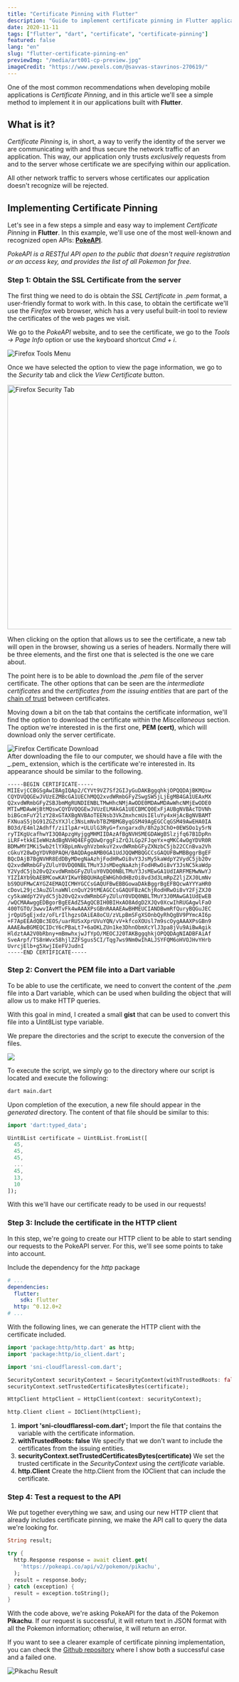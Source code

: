 ```yaml
---
title: "Certificate Pinning with Flutter"
description: "Guide to implement certificate pinning in Flutter applications using Dart."
date: 2020-11-11
tags: ["flutter", "dart", "certificate", "certificate-pinning"]
featured: false
lang: "en"
slug: "flutter-certificate-pinning-en"
previewImg: "/media/art001-cp-preview.jpg"
imageCredit: "https://www.pexels.com/@savvas-stavrinos-270619/"
---
```


One of the most common recommendations when developing mobile applications is _Certificate Pinning_, and in this article we'll see a simple method to implement it in our applications built with **Flutter**.

## What is it?

_Certificate Pinning_ is, in short, a way to verify the identity of the server we are communicating with and thus secure the network traffic of an application. This way, our application only trusts _exclusively_ requests from and to the server whose certificate we are specifying within our application.

All other network traffic to servers whose certificates our application doesn't recognize will be rejected.

## Implementing Certificate Pinning

Let's see in a few steps a simple and easy way to implement _Certificate Pinning_ in **Flutter**. In this example, we'll use one of the most well-known and recognized open APIs: [**PokeAPI**](https://pokeapi.co/).

_PokeAPI is a RESTful API open to the public that doesn't require registration or an access key, and provides the list of all Pokemon for free._

### Step 1: Obtain the SSL Certificate from the server

The first thing we need to do is obtain the _SSL Certificate_ in _.pem_ format, a user-friendly format to work with. In this case, to obtain the certificate we'll use the _Firefox_ web browser, which has a very useful built-in tool to review the certificates of the web pages we visit.

We go to the _PokeAPI_ website, and to see the certificate, we go to the _Tools → Page Info_ option or use the keyboard shortcut _Cmd + i_.

<div class="flex justify-center">
<img class="w-[250px]" src="/media/art001-cp-firefox-01.png" alt="Firefox Tools Menu" />
</div>

Once we have selected the option to view the page information, we go to the _Security_ tab and click the _View Certificate_ button.

<div class="flex justify-center">
<img src="/media/art001-cp-firefox-02.png" alt="Firefox Security Tab" width="550px" />
</div>

When clicking on the option that allows us to see the certificate, a new tab will open in the browser, showing us a series of headers. Normally there will be three elements, and the first one that is selected is the one we care about.

The point here is to be able to download the _.pem_ file of the server certificate. The other options that can be seen are the _intermediate certificates_ and the _certificates from the issuing entities_ that are part of the [chain of trust](https://en.wikipedia.org/wiki/Chain_of_trust) between certificates.

Moving down a bit on the tab that contains the certificate information, we'll find the option to download the certificate within the _Miscellaneous_ section. The option we're interested in is the first one, **PEM (cert)**, which will download only the server certificate.

<div class="flex justify-center">
<img class="w-[450px]" src="/media/art001-cp-firefox-03.png" alt="Firefox Certificate Download" />
</div>
After downloading the file to our computer, we should have a file with the _.pem_ extension, which is the certificate we're interested in. Its appearance should be similar to the following.

```text
-----BEGIN CERTIFICATE-----
MIIEvjCCBGSgAwIBAgIQAp2/CYVt9VZ7Sf2GIJyGuDAKBggqhkjOPQQDAjBKMQsw
CQYDVQQGEwJVUzEZMBcGA1UEChMQQ2xvdWRmbGFyZSwgSW5jLjEgMB4GA1UEAxMX
Q2xvdWRmbGFyZSBJbmMgRUNDIENBLTMwHhcNMjAwODE0MDAwMDAwWhcNMjEwODE0
MTIwMDAwWjBtMQswCQYDVQQGEwJVUzELMAkGA1UECBMCQ0ExFjAUBgNVBAcTDVNh
biBGcmFuY2lzY28xGTAXBgNVBAoTEENsb3VkZmxhcmUsIEluYy4xHjAcBgNVBAMT
FXNuaS5jbG91ZGZsYXJlc3NsLmNvbTBZMBMGByqGSM49AgEGCCqGSM49AwEHA0IA
BO3d/E4ml2Adhff/ziIlpAr+ULUlG3RyG+fxngarxdh/8h2p3ChO+0EWSOo1y5rN
ryTIKgUcafhwYI3Q0ApzgHyjggMHMIIDAzAfBgNVHSMEGDAWgBSlzjfq67B1DpRn
iLRF+tkkEIeWHzAdBgNVHQ4EFgQUwQrggFiZrQJLGp2FJqeYx+qMKC4wOgYDVR0R
BDMwMYIMKi5wb2tlYXBpLmNvghVzbmkuY2xvdWRmbGFyZXNzbC5jb22CCnBva2Vh
cGkuY28wDgYDVR0PAQH/BAQDAgeAMB0GA1UdJQQWMBQGCCsGAQUFBwMBBggrBgEF
BQcDAjB7BgNVHR8EdDByMDegNaAzhjFodHRwOi8vY3JsMy5kaWdpY2VydC5jb20v
Q2xvdWRmbGFyZUluY0VDQ0NBLTMuY3JsMDegNaAzhjFodHRwOi8vY3JsNC5kaWdp
Y2VydC5jb20vQ2xvdWRmbGFyZUluY0VDQ0NBLTMuY3JsMEwGA1UdIARFMEMwNwYJ
YIZIAYb9bAEBMCowKAYIKwYBBQUHAgEWHGh0dHBzOi8vd3d3LmRpZ2ljZXJ0LmNv
bS9DUFMwCAYGZ4EMAQICMHYGCCsGAQUFBwEBBGowaDAkBggrBgEFBQcwAYYYaHR0
cDovL29jc3AuZGlnaWNlcnQuY29tMEAGCCsGAQUFBzAChjRodHRwOi8vY2FjZXJ0
cy5kaWdpY2VydC5jb20vQ2xvdWRmbGFyZUluY0VDQ0NBLTMuY3J0MAwGA1UdEwEB
/wQCMAAwggEDBgorBgEEAdZ5AgQCBIH0BIHxAO8AdgD2XJQv0XcwIhRUGAgwlFaO
400TGTO/3wwvIAvMTvFk4wAAAXPsGBnRAAAEAwBHMEUCIANDBwmRfQuryBQGuJEC
jrQpU5gEjxdz/oFLrIlhgzsOAiEA8oCU/zVLpBmSFgXSOnbQyRhQgBV9PYmcAI6p
+F7ApEEAdQBc3EOS/uarRUSxXprUVuYQN/vV+kfcoXOUsl7m9scOygAAAXPsGBn9
AAAEAwBGMEQCIDcY6cPBaLt7+6aOKLZUn1ke3DhnObmXcYlJ3pa8jVu9AiBwAgik
HldztAA2V0bRbny+mBmwhxjwJfYpO/MEOCJ20TAKBggqhkjOPQQDAgNIADBFAiAf
SveArpf/TS8nWvx58hjlZZFSgus5CI/Tqg7ws9Nm0wIhALJSYFQM6oHVOJHvYHrb
UvrcjElb+g5XwjIEeFVJudnI
-----END CERTIFICATE-----
```

### Step 2: Convert the PEM file into a Dart variable

To be able to use the certificate, we need to convert the content of the _.pem_ file into a Dart variable, which can be used when building the object that will allow us to make HTTP queries.

With this goal in mind, I created a small **gist** that can be used to convert this file into a Uint8List type variable.

<div class="not-prose">

<script src="https://gist.github.com/yoryer/52ced7b661003e9ad3d85569e114b0d2.js"></script>

</div>

We prepare the directories and the script to execute the conversion of the files.

<div class="not-prose flex justify-center">
<img class="w-[250px]" src="/media/art001-cp-finder.png">
</div>

To execute the script, we simply go to the directory where our script is located and execute the following:

```bash
dart main.dart
```

Upon completion of the execution, a new file should appear in the _generated_ directory. The content of that file should be similar to this:

```dart
import 'dart:typed_data';

Uint8List certificate = Uint8List.fromList([
  45,
  45,
  45,
  ...
  45,
  13,
  10
]);
```

With this we'll have our certificate ready to be used in our requests!

### Step 3: Include the certificate in the HTTP client

In this step, we're going to create our HTTP client to be able to start sending our requests to the PokeAPI server. For this, we'll see some points to take into account.

Include the dependency for the _http_ package

```yaml
# ...
dependencies:
  flutter:
    sdk: flutter
  http: ^0.12.0+2
# ...
```

With the following lines, we can generate the HTTP client with the certificate included.

```dart
import 'package:http/http.dart' as http;
import 'package:http/io_client.dart';

import 'sni-cloudflaressl-com.dart';

SecurityContext securityContext = SecurityContext(withTrustedRoots: false);
securityContext.setTrustedCertificatesBytes(certificate);

HttpClient httpClient = HttpClient(context: securityContext);

http.Client client = IOClient(httpClient);
```

1. **import 'sni-cloudflaressl-com.dart';** Import the file that contains the variable with the certificate information.
2. **withTrustedRoots: false** We specify that we don't want to include the certificates from the issuing entities.
3. **securityContext.setTrustedCertificatesBytes(certificate)** We set the trusted certificate in the _SecurityContext_ using the _certificate_ variable.
4. **http.Client** Create the http.Client from the IOClient that can include the certificate.

### Step 4: Test a request to the API

We put together everything we saw, and using our new HTTP client that already includes certificate pinning, we make the API call to query the data we're looking for.

```dart
String result;

try {
  http.Response response = await client.get(
    'https://pokeapi.co/api/v2/pokemon/pikachu',
  );
  result = response.body;
} catch (exception) {
  result = exception.toString();
}
```

With the code above, we're asking PokeAPI for the data of the Pokemon **Pikachu**. If our request is successful, it will return text in JSON format with all the Pokemon information; otherwise, it will return an error.

If you want to see a clearer example of certificate pinning implementation, you can check the [Github repository](https://github.com/yoryer/flutter_certificate_pinning) where I show both a successful case and a failed one.

<div class="flex justify-center">
<img class="w-[250px] p-2" src="/media/art001-cp-pikachu.png" alt="Pikachu Result" />
</div>
